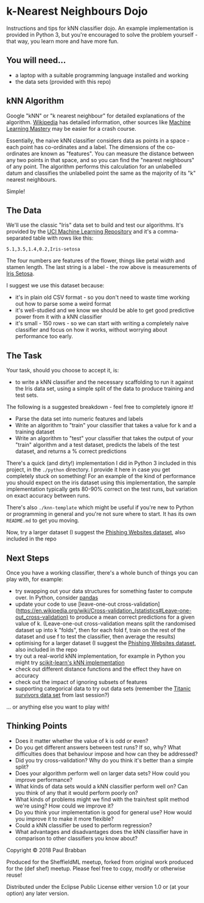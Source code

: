# k-Nearest Neighbours Dojo

Instructions and tips for kNN classifier dojo.
An example implementation is provided in Python 3, but you're encouraged to solve the problem yourself - that way, you learn more and have more fun.

## You will need...

* a laptop with a suitable programming language installed and working
* the data sets (provided with this repo)

## kNN Algorithm

Google "kNN" or "k nearest neighbour" for detailed explanations of the algorithm. [Wikipedia](https://en.wikipedia.org/wiki/K-nearest_neighbors_algorithm) has detailed information, other sources like [Machine Learning Mastery](http://machinelearningmastery.com/k-nearest-neighbors-for-machine-learning/) may be easier for a crash course.

Essentially, the naive kNN classifier considers data as points in a space - each point has co-ordinates and a label.
The dimensions of the co-ordinates are known as "features".
You can measure the distance between any two points in that space, and so you can find the "nearest neighbours" of any point.
The algorithm performs this calculation for an unlabelled datum and classifies the unlabelled point the same as the majority of its "k" nearest neighbours.

Simple!

## The Data

We'll use the classic "Iris" data set to build and test our algorithms.
It's provided by the [UCI Machine Learning Repository](https://archive.ics.uci.edu/ml/datasets/Iris) and it's a comma-separated table with rows like this:

`5.1,3.5,1.4,0.2,Iris-setosa`

The four numbers are features of the flower, things like petal width and stamen length.
The last string is a label - the row above is measurements of [Iris Setosa](https://en.wikipedia.org/wiki/Iris_setosa).

I suggest we use this dataset because:
* it's in plain old CSV format - so you don't need to waste time working out how to parse some a weird format
* it's well-studied and we know we should be able to get good predictive power from it with a kNN classifier
* it's small - 150 rows - so we can start with writing a completely naive classifier and focus on how it works, without worrying about performance too early.

## The Task

Your task, should you choose to accept it, is:
* to write a kNN classifier and the necessary scaffolding to run it against the Iris data set, using a simple split of the data to produce training and test sets.

The following is a suggested breakdown - feel free to completely ignore it!

* Parse the data set into numeric features and labels
* Write an algorithm to "train" your classifier that takes a value for k and a training dataset
* Write an algorithm to "test" your classifier that takes the output of your "train" algorithm and a test dataset, predicts the labels of the test dataset, and returns a % correct predictions

There's a quick (and dirty!) implementation I did in Python 3 included in this project, in the `./python` directory.
I provide it here in case you get completely stuck on something!
For an example of the kind of performance you should expect on the iris dataset using this implementation, the sample implementation typically gets 80-90% correct on the test runs, but variation on exact accuracy between runs.

There's also `./knn-template` which might be useful if you're new to Python or programming in general and you're not sure where to start. It has its own `README.md` to get you moving.

Now, try a larger dataset (I suggest the [Phishing Websites dataset](https://archive.ics.uci.edu/ml/datasets/Phishing+Websites), also included in the repo

## Next Steps

Once you have a working classifier, there's a whole bunch of things you can play with, for example:

* try swapping out your data structures for something faster to compute over. In Python, consider [pandas](https://pandas.pydata.org/pandas-docs/stable/)
* update your code to use [leave-one-out cross-validation](https://en.wikipedia.org/wiki/Cross-validation_(statistics#Leave-one-out_cross-validation) to produce a mean correct predictions for a given value of k. (Leave-one-out cross-validation means split the randomised dataset up into k "folds", then for each fold f, train on the rest of the dataset and use f to test the classifier, then average the results)
* optimising for a larger dataset (I suggest the [Phishing Websites dataset](https://archive.ics.uci.edu/ml/datasets/Phishing+Websites), also included in the repo
* try out a real-world kNN implementation, for example in Python you might try [scikit-learn's kNN implementation](http://scikit-learn.org/stable/modules/neighbors.html)
* check out different distance functions and the effect they have on accuracy
* check out the impact of ignoring subsets of features
* supporting categorical data to try out data sets (remember the [Titanic survivors data set](https://www.kaggle.com/c/titanic) from last session?)

... or anything else you want to play with!

## Thinking Points

* Does it matter whether the value of k is odd or even?
* Do you get different answers between test runs? If so, why? What difficulties does that behaviour impose and how can they be addressed?
* Did you try cross-validation? Why do you think it's better than a simple split?
* Does your algorithm perform well on larger data sets? How could you improve performance?
* What kinds of data sets would a kNN classifier perform well on? Can you think of any that it would perform poorly on?
* What kinds of problems might we find with the train/test split method we're using? How could we improve it?
* Do you think your implementation is good for general use? How would you improve it to make it more flexible?
* Could a kNN classifier be used to perform regression?
* What advantages and disadvantages does the kNN classifier have in comparison to other classifiers you know about?

Copyright © 2018 Paul Brabban

Produced for the SheffieldML meetup, forked from original work produced for the (def shef) meetup.
Please feel free to copy, modify or otherwise reuse!

Distributed under the Eclipse Public License either version 1.0 or (at
your option) any later version.
